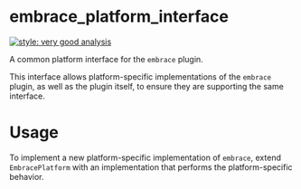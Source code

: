 # embrace_platform_interface

[![style: very good analysis][very_good_analysis_badge]][very_good_analysis_link]

A common platform interface for the `embrace` plugin.

This interface allows platform-specific implementations of the `embrace` plugin, as well as the plugin itself, to ensure they are supporting the same interface.

# Usage

To implement a new platform-specific implementation of `embrace`, extend `EmbracePlatform` with an implementation that performs the platform-specific behavior.

[very_good_analysis_badge]: https://img.shields.io/badge/style-very_good_analysis-B22C89.svg
[very_good_analysis_link]: https://pub.dev/packages/very_good_analysis